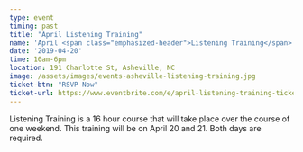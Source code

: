 ```yaml
---
type: event
timing: past
title: "April Listening Training"
name: 'April <span class="emphasized-header">Listening Training</span>'
date: '2019-04-20'
time: 10am-6pm
location: 191 Charlotte St, Asheville, NC
image: /assets/images/events-asheville-listening-training.jpg
ticket-btn: "RSVP Now"
ticket-url: https://www.eventbrite.com/e/april-listening-training-tickets-55783317404
---
```


Listening Training is a 16 hour course that will take place over the course of one weekend. This training will be on April 20 and 21.  Both days are required.